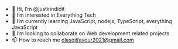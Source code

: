 - 👋 Hi, I’m @justinndidit
- 👀 I’m interested in Everything Tech
- 🌱 I’m currently learning JavaScript, nodejs, TypeScript, everything JavaScript
- 💞️ I’m looking to collaborate on Web development related projects
- 📫 How to reach me olasojifavour2021@gmail.com

<!---
justinndidit/justinndidit is a ✨ special ✨ repository because its `README.md` (this file) appears on your GitHub profile.
You can click the Preview link to take a look at your changes.
--->
